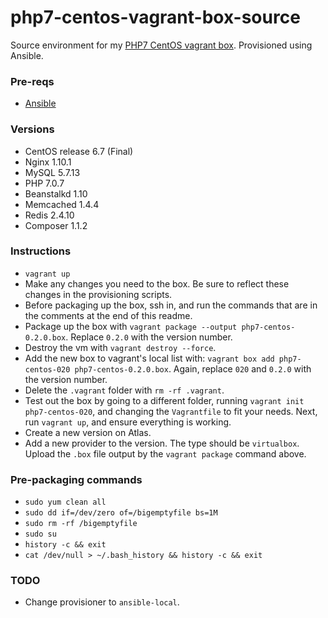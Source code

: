 # php7-centos-vagrant-box-source

Source environment for my [PHP7 CentOS vagrant box](https://atlas.hashicorp.com/server4001/boxes/php7-centos). Provisioned using Ansible.

### Pre-reqs

* [Ansible](http://docs.ansible.com/ansible/index.html)

### Versions

* CentOS release 6.7 (Final)
* Nginx 1.10.1
* MySQL 5.7.13
* PHP 7.0.7
* Beanstalkd 1.10
* Memcached 1.4.4
* Redis 2.4.10
* Composer 1.1.2

### Instructions

* `vagrant up`
* Make any changes you need to the box. Be sure to reflect these changes in the provisioning scripts.
* Before packaging up the box, ssh in, and run the commands that are in the comments at the end of this readme.
* Package up the box with `vagrant package --output php7-centos-0.2.0.box`. Replace `0.2.0` with the version number.
* Destroy the vm with `vagrant destroy --force`.
* Add the new box to vagrant's local list with: `vagrant box add php7-centos-020 php7-centos-0.2.0.box`. Again, replace `020` and `0.2.0` with the version number.
* Delete the `.vagrant` folder with `rm -rf .vagrant`.
* Test out the box by going to a different folder, running `vagrant init php7-centos-020`, and changing the `Vagrantfile` to fit your needs. Next, run `vagrant up`, and ensure everything is working.
* Create a new version on Atlas.
* Add a new provider to the version. The type should be `virtualbox`. Upload the `.box` file output by the `vagrant package` command above.

### Pre-packaging commands

* `sudo yum clean all`
* `sudo dd if=/dev/zero of=/bigemptyfile bs=1M`
* `sudo rm -rf /bigemptyfile`
* `sudo su`
* `history -c && exit`
* `cat /dev/null > ~/.bash_history && history -c && exit`

### TODO

* Change provisioner to `ansible-local`.
